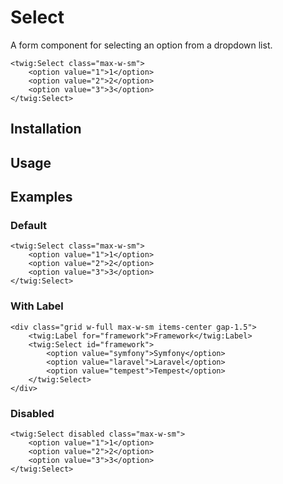 # Select

A form component for selecting an option from a dropdown list.

```twig {"preview":true}
<twig:Select class="max-w-sm">
    <option value="1">1</option>
    <option value="2">2</option>
    <option value="3">3</option>
</twig:Select>
```

## Installation

<!-- Placeholder: Installation -->

## Usage

<!-- Placeholder: Usage -->

## Examples

### Default

```twig {"preview":true}
<twig:Select class="max-w-sm">
    <option value="1">1</option>
    <option value="2">2</option>
    <option value="3">3</option>
</twig:Select>
```

### With Label

```twig {"preview":true}
<div class="grid w-full max-w-sm items-center gap-1.5">
    <twig:Label for="framework">Framework</twig:Label>
    <twig:Select id="framework">
        <option value="symfony">Symfony</option>
        <option value="laravel">Laravel</option>
        <option value="tempest">Tempest</option>
    </twig:Select>
</div>
```

### Disabled

```twig {"preview":true}
<twig:Select disabled class="max-w-sm">
    <option value="1">1</option>
    <option value="2">2</option>
    <option value="3">3</option>
</twig:Select>
```

